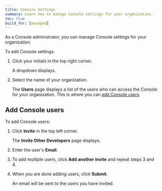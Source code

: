 ```yaml
---
title: Console Settings
summary: Learn how to manage Console settings for your organization.
toc: true
build_for: [managed]
---
```


As a Console administrator, you can manage Console settings for your organization.

To edit Console settings:

1. Click your initials in the top right corner.

    A dropdown displays.

2. Select the name of your organization.

    The **Users** page displays a list of the users who can access the Console for your organization. This is where you can [add Console users](#add-console-users).

## Add Console users

To add Console users:

1. Click **Invite** in the top left corner.

    The **Invite Other Developers** page displays.

2. Enter the user's **Email**.
3. To add multiple users, click **Add another invite** and repeat steps 3 and 4.
4. When you are done adding users, click **Submit**.

    An email will be sent to the users you have invited.
